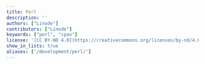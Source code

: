 ```yaml
---
title: Perl
description: ''
authors: ["Linode"]
contributors: ["Linode"]
keywords: ["perl", "cpan"]
license: '[CC BY-ND 4.0](https://creativecommons.org/licenses/by-nd/4.0)'
show_in_lists: true
aliases: ['/development/perl/']
---
```

